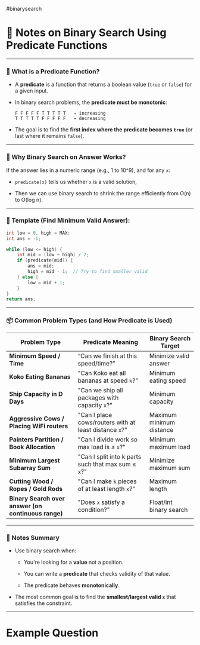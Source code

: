 #binarysearch
# 📘 Notes on Binary Search Using Predicate Functions

---

### 🔹 What is a Predicate Function?

- A **predicate** is a function that returns a boolean value (`true` or `false`) for a given input.
    
- In binary search problems, the **predicate must be monotonic**:
    
    ```
    F F F F F T T T T T   → increasing
    T T T T T F F F F F   → decreasing
    ```
    
- The goal is to find the **first index where the predicate becomes `true`** (or last where it remains `false`).
    

---

### 🔹 Why Binary Search on Answer Works?

If the answer lies in a numeric range (e.g., 1 to 10^9), and for any `x`:

- `predicate(x)` tells us whether `x` is a valid solution,
    
- Then we can use binary search to shrink the range efficiently from O(n) to O(log n).
    

---

### 🔹 Template (Find Minimum Valid Answer):

```cpp
int low = 0, high = MAX;
int ans = -1;

while (low <= high) {
    int mid = (low + high) / 2;
    if (predicate(mid)) {
        ans = mid;
        high = mid - 1;  // Try to find smaller valid
    } else {
        low = mid + 1;
    }
}
return ans;
```

---

### 📦 Common Problem Types (and How Predicate is Used)

|Problem Type|Predicate Meaning|Binary Search Target|
|---|---|---|
|**Minimum Speed / Time**|“Can we finish at this speed/time?”|Minimize valid answer|
|**Koko Eating Bananas**|"Can Koko eat all bananas at speed `k`?"|Minimum eating speed|
|**Ship Capacity in D Days**|"Can we ship all packages with capacity `x`?"|Minimum capacity|
|**Aggressive Cows / Placing WiFi routers**|"Can I place cows/routers with at least distance `x`?"|Maximum minimum distance|
|**Painters Partition / Book Allocation**|"Can I divide work so max load is ≤ `x`?"|Minimum maximum load|
|**Minimum Largest Subarray Sum**|"Can I split into k parts such that max sum ≤ `x`?"|Minimize maximum sum|
|**Cutting Wood / Ropes / Gold Rods**|"Can I make `k` pieces of at least length `x`?"|Maximum length|
|**Binary Search over answer (on continuous range)**|"Does `x` satisfy a condition?"|Float/int binary search|

---

### 📌 Notes Summary

- Use binary search when:
    
    - You're looking for a **value** not a position.
        
    - You can write a **predicate** that checks validity of that value.
        
    - The predicate behaves **monotonically**.
        
- The most common goal is to find the **smallest/largest valid `x`** that satisfies the constraint.
    

---

# Example Question



